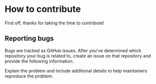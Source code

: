 # How to contribute

First off, thanks for taking the time to contribute!

## Reporting bugs

Bugs are tracked as GitHub issues. After you've determined which repository your bug is related to, create an issue on that repository and provide the following information.

Explain the problem and include additional details to help maintainers reproduce the problem.
